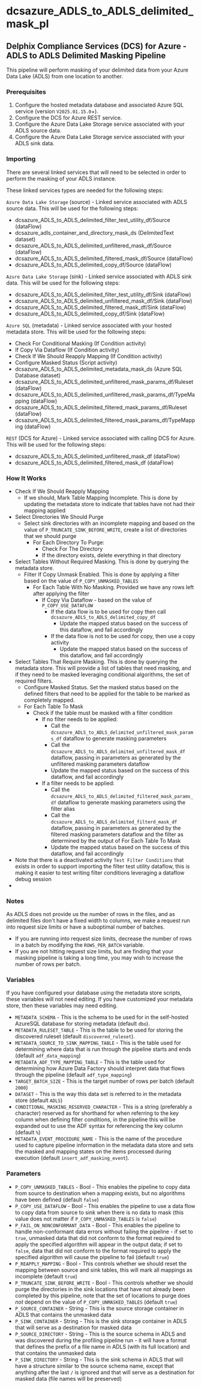 # dcsazure_ADLS_to_ADLS_delimited_mask_pl
## Delphix Compliance Services (DCS) for Azure - ADLS to ADLS Delimited Masking Pipeline

This pipeline will perform masking of your delimited data from your Azure Data Lake (ADLS) from one location to another.

### Prerequisites

1. Configure the hosted metadata database and associated Azure SQL service (version `V2025.01.15.0`+).
1. Configure the DCS for Azure REST service.
1. Configure the Azure Data Lake Storage service associated with your ADLS source data.
1. Configure the Azure Data Lake Storage service associated with your ADLS sink data.


### Importing
There are several linked services that will need to be selected in order to perform the masking of your ADLS
instance.

These linked services types are needed for the following steps:

`Azure Data Lake Storage` (source) - Linked service associated with ADLS source data. This will be used for the
following steps:
* dcsazure_ADLS_to_ADLS_delimited_filter_test_utility_df/Source (dataFlow)
* dcsazure_adls_container_and_directory_mask_ds (DelimitedText dataset)
* dcsazure_ADLS_to_ADLS_delimited_unfiltered_mask_df/Source (dataFlow)
* dcsazure_ADLS_to_ADLS_delimited_filtered_mask_df/Source (dataFlow)
* dcsazure_ADLS_to_ADLS_delimited_copy_df/Source (dataFlow)

`Azure Data Lake Storage` (sink) - Linked service associated with ADLS sink data. This will be used for the
following steps:
* dcsazure_ADLS_to_ADLS_delimited_filter_test_utility_df/Sink (dataFlow)
* dcsazure_ADLS_to_ADLS_delimited_unfiltered_mask_df/Sink (dataFlow)
* dcsazure_ADLS_to_ADLS_delimited_filtered_mask_df/Sink (dataFlow)
* dcsazure_ADLS_to_ADLS_delimited_copy_df/Sink (dataFlow)

`Azure SQL` (metadata) - Linked service associated with your hosted metadata store. This will be used for the following
steps:
* Check For Conditional Masking (If Condition activity)
* If Copy Via Dataflow (If Condition activity)
* Check If We Should Reapply Mapping (If Condition activity)
* Configure Masked Status (Script activity)
* dcsazure_ADLS_to_ADLS_delimited_metadata_mask_ds (Azure SQL Database dataset)
* dcsazure_ADLS_to_ADLS_delimited_unfiltered_mask_params_df/Ruleset (dataFlow)
* dcsazure_ADLS_to_ADLS_delimited_unfiltered_mask_params_df/TypeMapping (dataFlow)
* dcsazure_ADLS_to_ADLS_delimited_filtered_mask_params_df/Ruleset (dataFlow)
* dcsazure_ADLS_to_ADLS_delimited_filtered_mask_params_df/TypeMapping (dataFlow)

`REST` (DCS for Azure) - Linked service associated with calling DCS for Azure. This will be used for the following
steps:
* dcsazure_ADLS_to_ADLS_delimited_unfiltered_mask_df (dataFlow)
* dcsazure_ADLS_to_ADLS_delimited_filtered_mask_df (dataFlow)

### How It Works
* Check If We Should Reapply Mapping
  * If we should, Mark Table Mapping Incomplete. This is done by updating the metadata store to indicate that tables
    have not had their mapping applied
* Select Directories We Should Purge
  * Select sink directories with an incomplete mapping and based on the value of `P_TRUNCATE_SINK_BEFORE_WRITE`, create
    a list of directories that we should purge 
    * For Each Directory To Purge:
      * Check For The Directory
      * If the directory exists, delete everything in that directory
* Select Tables Without Required Masking. This is done by querying the metadata store.
  * Filter If Copy Unmask Enabled. This is done by applying a filter based on the value of `P_COPY_UNMASKED_TABLES`
    * For Each Table With No Masking. Provided we have any rows left after applying the filter
      * If Copy Via Dataflow - based on the value of `P_COPY_USE_DATAFLOW`
        * If the data flow is to be used for copy then call `dcsazure_ADLS_to_ADLS_delimited_copy_df`
          * Update the mapped status based on the success of this dataflow, and fail accordingly
        * If the data flow is not to be used for copy, then use a copy activity
          * Update the mapped status based on the success of this dataflow, and fail accordingly
* Select Tables That Require Masking. This is done by querying the metadata store. This will provide a list of tables
  that need masking, and if they need to be masked leveraging conditional algorithms, the set of required filters.
  * Configure Masked Status. Set the masked status based on the defined filters that need to be applied for the table to
    be marked as completely mapped.
  * For Each Table To Mask
    * Check if the table must be masked with a filter condition
      * If no filter needs to be applied:
        * Call the `dcsazure_ADLS_to_ADLS_delimited_unfiltered_mask_params_df` dataflow to generate masking parameters
        * Call the `dcsazure_ADLS_to_ADLS_delimited_unfiltered_mask_df` dataflow, passing in parameters as generated by the
          unfiltered masking parameters dataflow
        * Update the mapped status based on the success of this dataflow, and fail accordingly
      * If a filter needs to be applied:
        * Call the `dcsazure_ADLS_to_ADLS_delimited_filtered_mask_params_df` dataflow to generate masking parameters using the
          filter alias
        * Call the `dcsazure_ADLS_to_ADLS_delimited_filterd_mask_df` dataflow, passing in parameters as generated by the filtered
          masking parameters dataflow and the filter as determined by the output of For Each Table To Mask
        * Update the mapped status based on the success of this dataflow, and fail accordingly
* Note that there is a deactivated activity `Test Filter Conditions` that exists in order to support importing the
  filter test utility dataflow, this is making it easier to test writing filter conditions leveraging a dataflow debug
  session
* 
### Notes
As ADLS does not provide us the number of rows in the files, and as delimited files don't have a fixed width to columns,
we make a request run into request size limits or have a suboptimal number of batches.
* If you are running into request size limits, decrease the number of rows in a batch by modifying the `ROWS_PER_BATCH`
  variable.
* If you are not hitting request size limits, but are finding that your masking pipeline is taking a long time, you may
  wish to increase the number of rows per batch.

### Variables

If you have configured your database using the metadata store scripts, these variables will not need editing. If you
have customized your metadata store, then these variables may need editing.

* `METADATA_SCHEMA` - This is the schema to be used for in the self-hosted AzureSQL database for storing metadata
  (default `dbo`).
* `METADATA_RULESET_TABLE` - This is the table to be used for storing the discovered ruleset (default
  `discovered_ruleset`).
* `METADATA_SOURCE_TO_SINK_MAPPING_TABLE` - This is the table used for determining where data that is run through the
  pipeline starts and ends (default `adf_data_mapping`)
* `METADATA_ADF_TYPE_MAPPING_TABLE` - This is the table used for determining how Azure Data Factory should interpret
  data that flows through the pipeline (default `adf_type_mapping`)
* `TARGET_BATCH_SIZE` - This is the target number of rows per batch (default `2000`)
* `DATASET` - This is the way this data set is referred to in the metadata store (default `ADLS`)
* `CONDITIONAL_MASKING_RESERVED_CHARACTER` - This is a string (preferably a character) reserved as for shorthand for
  when referring to the key column when defining filter conditions, in the pipeline this will be expanded out to use the
  ADF syntax for referencing the key column (default `%`)
* `METADATA_EVENT_PROCEDURE_NAME` - This is the name of the procedure used to capture pipeline information in the
  metadata data store and sets the masked and mapping states on the items processed during execution
  (default `insert_adf_masking_event`).

### Parameters

* `P_COPY_UNMASKED_TABLES` - Bool - This enables the pipeline to copy data from source to destination when a mapping
  exists, but no algorithms have been defined (default `false`)
* `P_COPY_USE_DATAFLOW` - Bool - This enables the pipeline to use a data flow to copy data from source to sink when
  there is no data to mask (this value does not matter if `P_COPY_UNMASKED_TABLES` is `false`)
* `P_FAIL_ON_NONCONFORMANT_DATA` - Bool - This enables the pipeline to handle non-conformant data errors without failing
  the pipeline - if set to `true`, unmasked data that did not conform to the format required to apply the specified
  algorithm will appear in the output data; if set to `false`, data that did not conform to the format required to apply
  the specified algorithm will cause the pipeline to fail (default `true`)
* `P_REAPPLY_MAPPING` - Bool - This controls whether we should reset the mapping between source and sink tables, this
  will mark all mappings as incomplete (default `true`)
* `P_TRUNCATE_SINK_BEFORE_WRITE` - Bool - This controls whether we should purge the directories in the sink locations
  that have not already been completed by this pipeline, note that the set of locations to purge does _not_ depend on
  the value of `P_COPY_UNMASKED_TABLES` (default `true`)
* `P_SOURCE_CONTAINER` - String - This is the source storage container in ADLS that contains the unmasked data
* `P_SINK_CONTAINER` - String - This is the sink storage container in ADLS that will serve as a destination for masked
  data
* `P_SOURCE_DIRECTORY` - String - This is the source schema in ADLS and was discovered during the profiling pipeline
  run - it will have a format that defines the prefix of a file name in ADLS (with its full location) and that contains
  the unmasked data
* `P_SINK_DIRECTORY` - String - This is the sink schema in ADLS that will have a structure similar to the source schema
  name, except that anything after the last `/` is ignored and that will serve as a destination for masked data (file
  names will be preserved)

